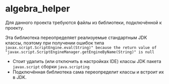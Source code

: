# algebra_helper

Для данного проекта требуются файлы из библиотеки, подключённой к проекту. 

Эта библиотека переопределяет реализуемые стандартным JDK классы, поэтому при получении ошибок типа 
`javax.script.ScriptEngine.eval(String)" because the return value of "javax.script.ScriptEngineManager.getEngineByName(String)" is null` 

- Cтоит удалить (или отключить в настройках IDE) классы JDK пакета `javax.script` сборки `java.scripting`
- Подключённая библиотека сама переопределит классы и встроит их в JDK.

